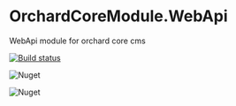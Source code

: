 # OrchardCoreModule.WebApi
WebApi module for orchard core cms

[![Build status](https://gallkam.visualstudio.com/OrchardCoreModules/_apis/build/status/Dev.OrchardCoreModules.WebApi)](https://gallkam.visualstudio.com/OrchardCoreModules/_build/latest?definitionId=7)

![Nuget](https://img.shields.io/nuget/v/OrchardCoreModule.WebApi)

![Nuget](https://img.shields.io/nuget/dt/OrchardCoreModule.WebApi)
